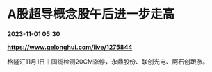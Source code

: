 # A股超导概念股午后进一步走高

**2023-11-01 05:30**

**https://www.gelonghui.com/live/1275844**

格隆汇11月1日｜国缆检测20CM涨停，永鼎股份、联创光电、阿石创跟涨。